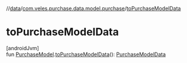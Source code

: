 //[data](../../index.md)/[com.veles.purchase.data.model.purchase](index.md)/[toPurchaseModelData](to-purchase-model-data.md)

# toPurchaseModelData

[androidJvm]\
fun [PurchaseModel](../../../domain/domain/com.veles.purchase.domain.model.purchase/-purchase-model/index.md).[toPurchaseModelData](to-purchase-model-data.md)(): [PurchaseModelData](-purchase-model-data/index.md)
